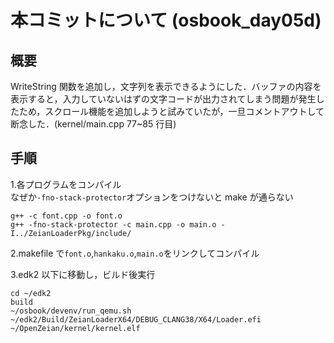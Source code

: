 # 本コミットについて (osbook_day05d)

## 概要

WriteString 関数を追加し，文字列を表示できるようにした．バッファの内容を表示すると，入力していないはずの文字コードが出力されてしまう問題が発生したため，スクロール機能を追加しようと試みていたが，一旦コメントアウトして断念した．(kernel/main.cpp 77~85 行目)

## 手順

1.各プログラムをコンパイル  
なぜか`-fno-stack-protector`オプションをつけないと make が通らない

```
g++ -c font.cpp -o font.o
g++ -fno-stack-protector -c main.cpp -o main.o -I../ZeianLoaderPkg/include/
```

2.makefile で`font.o`,`hankaku.o`,`main.o`をリンクしてコンパイル

3.edk2 以下に移動し，ビルド後実行

```
cd ~/edk2
build
~/osbook/devenv/run_qemu.sh ~/edk2/Build/ZeianLoaderX64/DEBUG_CLANG38/X64/Loader.efi ~/OpenZeian/kernel/kernel.elf
```

